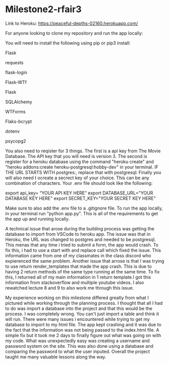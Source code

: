 # Milestone2-rfair3

Link to Heroku: https://peaceful-depths-02160.herokuapp.com/ 

For anyone looking to clone my repository and run the app locally: 

You will need to install the following using pip or pip3 install: 

Flask

requests

flask-login

Flask-WTf

Flask

SQLAlchemy

WTForms

Flaks-bcrypt

dotenv

psycopg2

You also need to reqister for 3 things. The first is a api key from The Movie Database.
The API key that you will need is version 3. The second is register for a heroku database 
using the command "heroku create" and "heroku addons:create heroku-postgresql:hobby-dev"
in your terminal. IF THE URL STARTS WITH postgres:, replace that with postgresql:
Finally you will also need t ocreate a secrect key of your choice. This can be any 
combination of characters. Your .env file should look like the following:

export api_key= “YOUR API KEY HERE”
export DATABASE_URL="YOUR DATABASE KEY HERE"
export SECRET_KEY="YOUR SECRET KEY HERE"

Make sure to also add the .env file to a .gitignore file. To run the app locally, in your
terminal run "python app.py". This is all of the requirements to get the app up and running locally.


A technical issue that arose during the building process was getting the database to import from 
VSCode to heroku app. The issue was that in Heroku, the URL was changed to postgres and needed to be 
postgresql. This menas that any time i tried to submit a form, the app would crash. To fix this, 
i had to use a start with and replace call which fixed the issue. This information came from one of my
classmates in the class discord who expierenced the same problem. Another issue that arrose is that I was trying 
to use return render_templates that made the app crash. This is due to having 2 return methods of the same type 
running at the same time. To fix this, I returned all of my main information in 1 return template.I got this information 
from stackoverflow and multiple youtube videos. I also rewatched lecture 8 and 9 to also work me through this issue. 


My experience working on this milestone differed greatly from what I pictured while working through
the planning process. I thought that all I had to do was import a database into the project and that this would be 
the process. I was completely wrong. You can't just import a table and think it will run. There were many issues i encountered
while trying to get my database to import to my html file. The app kept crashing and it was due to the fact that the information 
was not being passed to the index.html file. A simple fix but it took me 2 days to finally figure out what was going on with my 
code. What was unexpectedly easy was creating a username and password system on the site. This was also done using a database and 
comparing the password to what the user inputed. Overall the project taught me many valuable lessons along the way.
